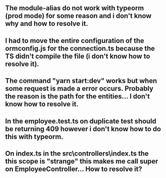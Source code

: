 ## The module-alias do not work with typeorm (prod mode) for some reason and i don't know why and how to resolve it.
## I had to move the entire configuration of the ormconfig.js for the connection.ts because the TS didn't compile the file (i don't know how to resolve it).
## The command "yarn start:dev" works but when some request is made a error occurs. Probably the reason is the path for the entities... I don't know how to resolve it.
## In the employee.test.ts on duplicate test should be returning 409 however i don't know how to do this with typeorm.
## On index.ts in the src\controllers\index.ts the this scope is "strange" this makes me call super on EmployeeController... How to resolve it?